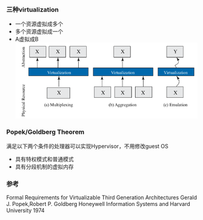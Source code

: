 ### 三种virtualization
- 一个资源虚拟成多个
- 多个资源虚拟成一个
- A虚拟成B
![](types.png)
### Popek/Goldberg Theorem 
满足以下两个条件的处理器可以实现Hypervisor，不用修改guest OS
- 具有特权模式和普通模式
- 具有分段机制的虚拟内存

### 参考
Formal Requirements for Virtualizable Third Generation Architectures Gerald J. Popek,Robert P. Goldberg Honeywell Information Systems and Harvard University 1974